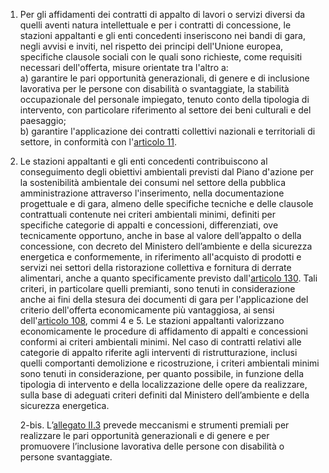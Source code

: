 1. Per gli affidamenti dei contratti di appalto di lavori o servizi diversi da quelli aventi natura intellettuale e per i contratti di concessione, le stazioni appaltanti e gli enti concedenti inseriscono nei bandi di gara, negli avvisi e inviti, nel rispetto dei principi dell'Unione europea, specifiche clausole sociali con le quali sono richieste, come requisiti necessari dell'offerta, misure orientate tra l'altro a:<br>a) garantire le pari opportunità generazionali, di genere e di inclusione lavorativa per le persone con disabilità o svantaggiate, la stabilità occupazionale del personale impiegato, tenuto conto della tipologia di intervento, con particolare riferimento al settore dei beni culturali e del paesaggio;<br>b) garantire l'applicazione dei contratti collettivi nazionali e territoriali di settore, in conformità con l'[articolo 11](/articolo-11/2).

2. Le stazioni appaltanti e gli enti concedenti contribuiscono al conseguimento degli obiettivi ambientali previsti dal Piano d'azione per la sostenibilità ambientale dei consumi nel settore della pubblica amministrazione attraverso l'inserimento, nella documentazione progettuale e di gara, almeno delle specifiche tecniche e delle clausole contrattuali contenute nei criteri ambientali minimi, definiti per specifiche categorie di appalti e concessioni, differenziati, ove tecnicamente opportuno, anche in base al valore dell’appalto o della concessione, con decreto del Ministero dell’ambiente e della sicurezza energetica e conformemente, in riferimento all'acquisto di prodotti e servizi nei settori della ristorazione collettiva e fornitura di derrate alimentari, anche a quanto specificamente previsto dall'[articolo 130](/articolo-130/1). Tali criteri, in particolare quelli premianti, sono tenuti in considerazione anche ai fini della stesura dei documenti di gara per l'applicazione del criterio dell'offerta economicamente più vantaggiosa, ai sensi dell'[articolo 108](/articolo-108/2), commi 4 e 5. Le stazioni appaltanti valorizzano economicamente le procedure di affidamento di appalti e concessioni conformi ai criteri ambientali minimi. Nel caso di contratti relativi alle categorie di appalto riferite agli interventi di ristrutturazione, inclusi quelli comportanti demolizione e ricostruzione, i criteri ambientali minimi sono tenuti in considerazione, per quanto possibile, in funzione della tipologia di intervento e della localizzazione delle opere da realizzare, sulla base di adeguati criteri definiti dal Ministero dell’ambiente e della sicurezza energetica.

   2-bis. L’[allegato II.3](/section/attachment-2-3/1) prevede meccanismi e strumenti premiali per realizzare le pari opportunità generazionali e di genere e per promuovere l’inclusione lavorativa delle persone con disabilità o persone svantaggiate.

